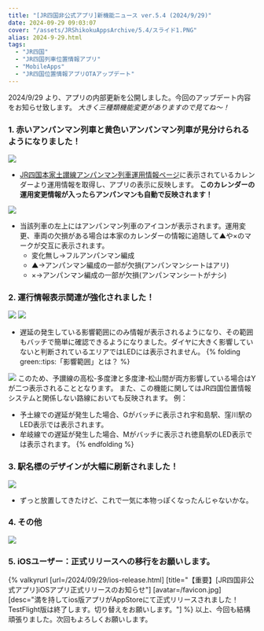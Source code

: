 ```yaml
---
title: "[JR四国非公式アプリ]新機能ニュース ver.5.4 (2024/9/29)"
date: 2024-09-29 09:03:07
cover: "/assets/JRShikokuAppsArchive/5.4/スライド1.PNG"
alias: 2024-9-29.html
tags:
  - "JR四国"
  - "JR四国列車位置情報アプリ"
  - "MobileApps"
  - "JR四国位置情報アプリOTAアップデート"
---
```


2024/9/29 より、アプリの内部更新を公開しました。今回のアップデート内容をお知らせ致します。
*大きく三種類機能変更がありますので見てね～！*

### **1\. 赤いアンパンマン列車と黄色いアンパンマン列車が見分けられるようになりました！**

![](/assets/JRShikokuAppsArchive/5.4/スライド2.PNG)

- [JR四国本家土讃線アンパンマン列車運用情報ページ](https://www.jr-eki.com/aptrain/naani/dosan/jikoku.html)に表示されているカレンダーより運用情報を取得し、アプリの表示に反映します。 **このカレンダーの運用変更情報が入ったらアンパンマンも自動で反映されます！**

![](/assets/JRShikokuAppsArchive/5.4/スライド3.PNG)

- 当該列車の左上にはアンパンマン列車のアイコンが表示されます。運用変更、車両の欠損がある場合は本家のカレンダーの情報に追随して▲や×のマークが交互に表示されます。
  - 変化無し→フルアンパンマン編成
  - ▲→アンパンマン編成の一部が欠損(アンパンマンシートはアリ)
  - ×→アンパンマン編成の一部が欠損(アンパンマンシートがナシ)

### **2\. 運行情報表示関連が強化されました！**
![](/assets/JRShikokuAppsArchive/5.4/スライド4.PNG)
![](/assets/JRShikokuAppsArchive/5.4/スライド5.PNG)

- 遅延の発生している影響範囲にのみ情報が表示されるようになり、その範囲もバッチで簡単に確認できるようになりました。ダイヤに大きく影響していないと判断されているエリアではLEDには表示されません。
{% folding green::tips:「影響範囲」とは？ %}
 
![](/assets/JRShikokuAppsArchive/5.4/スライド6.PNG)
このため、予讃線の高松-多度津と多度津-松山間が両方影響している場合はYが二つ表示されることとなります。
また、この機能に関してはJR四国位置情報システムと関係しない路線においても反映されます。
例：
- 予土線での遅延が発生した場合、Gがバッチに表示され宇和島駅、窪川駅のLED表示では表示されます。
- 牟岐線での遅延が発生した場合、Mがバッチに表示され徳島駅のLED表示では表示されます。
{% endfolding %}

### **3\. 駅名標のデザインが大幅に刷新されました！**
![](/assets/JRShikokuAppsArchive/5.4/スライド7.PNG)

- ずっと放置してきたけど、これで一気に本物っぽくなったんじゃないかな。

### **4\. その他**

![](/assets/JRShikokuAppsArchive/5.4/スライド8.PNG)

### **5\. iOSユーザー：正式リリースへの移行をお願いします。**
{% valkyrurl
[url=/2024/09/29/ios-release.html]
[title="【重要】[JR四国非公式アプリ]iOSアプリ正式リリースのお知らせ"]
[avatar=/favicon.jpg]
[desc="満を持してios版アプリがAppStoreにて正式リリースされました！TestFlight版は終了します。切り替えをお願いします。"]
%}
以上、今回も結構頑張りました。次回もよろしくお願いします。